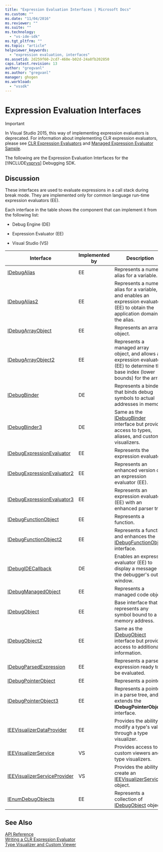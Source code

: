 ```yaml
---
title: "Expression Evaluation Interfaces | Microsoft Docs"
ms.custom: ""
ms.date: "11/04/2016"
ms.reviewer: ""
ms.suite: ""
ms.technology: 
  - "vs-ide-sdk"
ms.tgt_pltfrm: ""
ms.topic: "article"
helpviewer_keywords: 
  - "expression evaluation, interfaces"
ms.assetid: 2d259f60-2cd7-460e-b02d-24a8fb202850
caps.latest.revision: 13
author: "gregvanl"
ms.author: "gregvanl"
manager: ghogen
ms.workload: 
  - "vssdk"
---
```

# Expression Evaluation Interfaces
> [!IMPORTANT]
>  In Visual Studio 2015, this way of implementing expression evaluators is deprecated. For information about implementing CLR expression evaluators, please see [CLR Expression Evaluators](https://github.com/Microsoft/ConcordExtensibilitySamples/wiki/CLR-Expression-Evaluators) and [Managed Expression Evaluator Sample](https://github.com/Microsoft/ConcordExtensibilitySamples/wiki/Managed-Expression-Evaluator-Sample).  
  
 The following are the Expression Evaluation Interfaces for the [!INCLUDE[vsprvs](../../../code-quality/includes/vsprvs_md.md)] Debugging SDK.  
  
## Discussion  
 These interfaces are used to evaluate expressions in a call stack during break mode. They are implemented only for common language run-time expression evaluators (EE).  
  
 Each interface in the table shows the component that can implement it from the following list:  
  
-   Debug Engine (DE)  
  
-   Expression Evaluator (EE)  
  
-   Visual Studio (VS)  
  
|Interface|Implemented by|Description|  
|---------------|--------------------|-----------------|  
|[IDebugAlias](../../../extensibility/debugger/reference/idebugalias.md)|EE|Represents a numeric alias for a variable.|  
|[IDebugAlias2](../../../extensibility/debugger/reference/idebugalias2.md)|EE|Represents a numeric alias for a variable, and enables an expression evaluator (EE) to obtain the application domain for the alias.|  
|[IDebugArrayObject](../../../extensibility/debugger/reference/idebugarrayobject.md)|EE|Represents an array object.|  
|[IDebugArrayObject2](../../../extensibility/debugger/reference/idebugarrayobject2.md)|EE|Represents a managed array object, and allows an expression evaluator (EE) to determine the base index (lower bounds) for the array.|  
|[IDebugBinder](../../../extensibility/debugger/reference/idebugbinder.md)|DE|Represents a binder that binds debug symbols to actual addresses in memory.|  
|[IDebugBinder3](../../../extensibility/debugger/reference/idebugbinder3.md)|DE|Same as the [IDebugBinder](../../../extensibility/debugger/reference/idebugbinder.md) interface but provides access to types, aliases, and custom visualizers.|  
|[IDebugExpressionEvaluator](../../../extensibility/debugger/reference/idebugexpressionevaluator.md)|EE|Represents the expression evaluator.|  
|[IDebugExpressionEvaluator2](../../../extensibility/debugger/reference/idebugexpressionevaluator2.md)|EE|Represents an enhanced version of an expression evaluator (EE).|  
|[IDebugExpressionEvaluator3](../../../extensibility/debugger/reference/idebugexpressionevaluator3.md)|EE|Represents an expression evaluator (EE) with an enhanced parser tree.|  
|[IDebugFunctionObject](../../../extensibility/debugger/reference/idebugfunctionobject.md)|EE|Represents a function.|  
|[IDebugFunctionObject2](../../../extensibility/debugger/reference/idebugfunctionobject2.md)|EE|Represents a function and enhances the [IDebugFunctionObject](../../../extensibility/debugger/reference/idebugfunctionobject.md) interface.|  
|[IDebugIDECallback](../../../extensibility/debugger/reference/idebugidecallback.md)|DE|Enables an expression evaluator (EE) to display a message in the debugger's output window.|  
|[IDebugManagedObject](../../../extensibility/debugger/reference/idebugmanagedobject.md)|EE|Represents a managed code object.|  
|[IDebugObject](../../../extensibility/debugger/reference/idebugobject.md)|EE|Base interface that represents any symbol bound to a memory address.|  
|[IDebugObject2](../../../extensibility/debugger/reference/idebugobject2.md)|EE|Same as the [IDebugObject](../../../extensibility/debugger/reference/idebugobject.md) interface but provides access to additional information.|  
|[IDebugParsedExpression](../../../extensibility/debugger/reference/idebugparsedexpression.md)|EE|Represents a parsed expression ready to be evaluated.|  
|[IDebugPointerObject](../../../extensibility/debugger/reference/idebugpointerobject.md)|EE|Represents a pointer.|  
|[IDebugPointerObject3](../../../extensibility/debugger/reference/idebugpointerobject3.md)|EE|Represents a pointer in a parse tree, and extends the **IDebugPointerObject** interface.|  
|[IEEVisualizerDataProvider](../../../extensibility/debugger/reference/ieevisualizerdataprovider.md)|EE|Provides the ability to modify a type's value through a type visualizer.|  
|[IEEVisualizerService](../../../extensibility/debugger/reference/ieevisualizerservice.md)|VS|Provides access to custom viewers and type visualizers.|  
|[IEEVisualizerServiceProvider](../../../extensibility/debugger/reference/ieevisualizerserviceprovider.md)|VS|Provides the ability to create an [IEEVisualizerService](../../../extensibility/debugger/reference/ieevisualizerservice.md) object.|  
|[IEnumDebugObjects](../../../extensibility/debugger/reference/ienumdebugobjects.md)|EE|Represents a collection of [IDebugObject](../../../extensibility/debugger/reference/idebugobject.md) objects.|  
  
## See Also  
 [API Reference](../../../extensibility/debugger/reference/api-reference-visual-studio-debugging.md)   
 [Writing a CLR Expression Evaluator](../../../extensibility/debugger/writing-a-common-language-runtime-expression-evaluator.md)   
 [Type Visualizer and Custom Viewer](../../../extensibility/debugger/type-visualizer-and-custom-viewer.md)
